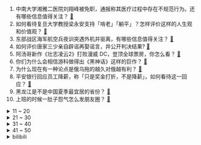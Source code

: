 1. 中南大学湘雅二医院刘翔峰被免职，通报称其医疗过程中存在不规范行为。还有哪些信息值得关注？ [:link:](https://www.zhihu.com/question/548945879)
2. 如何看待复旦大学教授梁永安支持「啃老」「躺平」？怎样评价这样的人生观和价值观？ [:link:](https://www.zhihu.com/question/548956438)
3. 东部战区海军航空兵夜训突遇外机并驱离，有哪些信息值得关注？ [:link:](https://www.zhihu.com/question/548967972)
4. 如何评价唐家三少亲自辟谣再娶谣言，并公开判决结果? [:link:](https://www.zhihu.com/question/548982652)
5. 阿汤哥新作《壮志凌云2》打败漫威 DC，登顶全球票房，你怎么看？ [:link:](https://www.zhihu.com/question/544447395)
6. 你们为什么会相信游科做得出《黑神话》这样的巨作？ [:link:](https://www.zhihu.com/question/541052897)
7. 为什么现在有一种论点是俄乌拖的越久对俄越有利？ [:link:](https://www.zhihu.com/question/540324127)
8. 平安银行回应员工降薪，称「只是奖金打折，不是降薪」，如何看待这一回应？ [:link:](https://www.zhihu.com/question/548966146)
9. 黑龙江是不是中国夏季最宜居的省份？ [:link:](https://www.zhihu.com/question/544554830)
10. 上班的时候一肚子怨气怎么发朋友圈？ [:link:](https://www.zhihu.com/question/544367807)
<details>
<summary>11 ~ 20</summary>

11. 驻法大使回应所谓台湾公投，称「不支持公投，如果要公投，那就 14 亿人投」，还有哪些信息值得注意？ [:link:](https://www.zhihu.com/question/548928479)
12. 上大学后有什么建议给准大学生？ [:link:](https://www.zhihu.com/question/49396543)
13. 如何看待恒大汽车天津工厂半年仅生产 200 辆汽车，恒大汽车恐遭并购？ [:link:](https://www.zhihu.com/question/548847209)
14. 硕士学历成为部分城市考公考编、落户的硬性条件，为此读「水硕」值得吗？你如何看待「水硕」？ [:link:](https://www.zhihu.com/question/548606059)
15. 在你的心里，医生是一个怎样的职业？ [:link:](https://www.zhihu.com/question/544542345)
16. 乱港分子戴耀庭、黄之锋等 29 名被告承认串谋颠覆国家政权罪，有哪些信息值得关注？ [:link:](https://www.zhihu.com/question/548925600)
17. 华为最新报告显示「华为员工 19.5 万人， 30 岁以下仅占 28% 」，哪些信息值得关注？ [:link:](https://www.zhihu.com/question/548914225)
18. 外交部回应「外媒称美国与台湾地区将开始经贸协议谈判」，称「奉劝美方不要误判」，这意味着什么？ [:link:](https://www.zhihu.com/question/548959388)
19. 为什么雪姨一走，陆家落败得那么快？ [:link:](https://www.zhihu.com/question/546937984)
20. 日本 14 家医院发鲜红色警告称疫情已达「灾难级别」，医疗体制正陷入崩溃，有哪些问题值得关注？ [:link:](https://www.zhihu.com/question/548919334)
</details>
<details>
<summary>21 ~ 30</summary>

21. 如果把刚刚出生的老虎幼崽换成小猫幼崽，不被发现的情况下，老虎妈妈会不会养到怀疑人生？ [:link:](https://www.zhihu.com/question/298866317)
22. 8 月 18 日茶颜悦色南京首店开业，黄牛代购一杯 200 元，对此你怎么看？为何此类事件层出不穷？ [:link:](https://www.zhihu.com/question/548839068)
23. 美国多次掠夺叙利亚石油，油罐车一眼望不到头，如何看待这一行为？ [:link:](https://www.zhihu.com/question/548919532)
24. 童年缺爱的男人有哪些表现？ [:link:](https://www.zhihu.com/question/322445636)
25. 2022 LPL 夏季季后赛 EDG 3:1 FPX 获得冒泡赛资格，如何评价这场比赛？ [:link:](https://www.zhihu.com/question/548954012)
26. 为什么提起格子衬衫，想到的是程序员的穿着？ [:link:](https://www.zhihu.com/question/548639286)
27. 你为什么不买折叠屏手机？ [:link:](https://www.zhihu.com/question/548691945)
28. 长年戴耳机会不会影响听力? [:link:](https://www.zhihu.com/question/548077298)
29. 林俊杰新歌《无拘》 MV 发布，你对该新歌有何评价？ [:link:](https://www.zhihu.com/question/548553624)
30. 计算机专业学生的第一台电脑是选 Mac 还是 Win 的电脑呢？ [:link:](https://www.zhihu.com/question/545940831)
</details>
<details>
<summary>31 ~ 40</summary>

31. 怎么看待《甄嬛传》中纯元皇后这个角色？ [:link:](https://www.zhihu.com/question/36220302)
32. 《战锤 40k》里星际战士可以从星界军力征兵吗？ [:link:](https://www.zhihu.com/question/439575163)
33. 在大学一个月要多少生活费? [:link:](https://www.zhihu.com/question/548736991)
34. 在《原神》大世界里你们都喜欢用谁？ [:link:](https://www.zhihu.com/question/529413077)
35. 电影《断·桥》开分 6.3，这个分数合理吗？ [:link:](https://www.zhihu.com/question/548465145)
36. 偶然摸出个「和弦」，然而似乎找不到合适的名称，该如何命名确定根音呢？ [:link:](https://www.zhihu.com/question/547357656)
37. 「恐怖」和「诡异」的区别是什么？它们哪个更能影响人们？ [:link:](https://www.zhihu.com/question/548900968)
38. 晚上用A醇必须关灯吗？ [:link:](https://www.zhihu.com/question/60284854)
39. 如何评价《星汉灿烂·月生沧海》大结局？ [:link:](https://www.zhihu.com/question/548986807)
40. 炒菜放鸡精好还是味精好？ [:link:](https://www.zhihu.com/question/299483963)
</details>
<details>
<summary>41 ~ 50</summary>

41. 《冰雨火》第 5-10 集中有哪些关键剧情点？拍得怎么样？ [:link:](https://www.zhihu.com/question/548137213)
42. 我是电脑小白，刚高考完买了人生中第一台笔记本电脑，我需要做什么? [:link:](https://www.zhihu.com/question/537680647)
43. 中基协要求私募机构严格「落实对佩洛西制裁措施」，这透露了哪些信息？ [:link:](https://www.zhihu.com/question/548914839)
44. 如何评价林俊杰新歌《无拘》？ [:link:](https://www.zhihu.com/question/549019934)
45. 英、法、德等欧洲六国 7 月未向乌提供新军援承诺，这也是俄乌冲突以来首次，背后的原因有哪些？ [:link:](https://www.zhihu.com/question/548991890)
46. 8月18日KPL夏季赛武汉Estar pro4:0佛山DRG·GK，如何评价这场比赛？ [:link:](https://www.zhihu.com/question/548996712)
47. 如何评价黑泽明电影《乱》？ [:link:](https://www.zhihu.com/question/23236765)
48. 你想象中的未来城市生活是怎么样的？ [:link:](https://www.zhihu.com/question/548809258)
49. 《幻塔》国际服的成功，是否意味着《幻塔》现在算一部好游戏？ [:link:](https://www.zhihu.com/question/548560767)
50. 你在打《王者荣耀》时听过最温柔的话是什么？ [:link:](https://www.zhihu.com/question/473782243)
</details><details>
<summary>bilibili</summary>

1. 【张予曦】前方心动暴击！面纱掉落是谁在疯狂心动 [:link:](//www.bilibili.com/video/BV1tW4y1h72Q)
2. 急！ [:link:](//www.bilibili.com/video/BV1yg41167G2)
3. 五首熟悉却又叫不出歌名的BGM❗你听过几首？一定要听到最后⚠️——钢琴Free Lucky，a thousand miles，end，his theme写不下了 [:link:](//www.bilibili.com/video/BV1oG411t7LB)
4. 没流量有多惨？影帝级演员都无人在意 [:link:](//www.bilibili.com/video/BV1sd4y1P7uT)
5. 点进来被骗！《Never Gonna Give You Up》高清重拍 [:link:](//www.bilibili.com/video/BV1EN4y1V7MB)
6. 「爱莉希雅」致 爱-A song for beloved【声优原创曲】 [:link:](//www.bilibili.com/video/BV1bB4y1L7qh)
7. 《原神》提纳里角色PV——「书已尽言」 [:link:](//www.bilibili.com/video/BV1914y1b7cV)
8. 今天不想讲法律 [:link:](//www.bilibili.com/video/BV1vB4y1B7NV)
9. 好了，可以换下一个梗了。 [:link:](//www.bilibili.com/video/BV1tv4y1c7Gf)
10. 这叫声真的能引来流浪猫 [:link:](//www.bilibili.com/video/BV1qG411t7fK)
<details>
<summary>11 ~ 20</summary>

11. 【warma】在BUG中找游戏可太难了！ [:link:](//www.bilibili.com/video/BV1ue4y1f74U)
12. 他变了。 [:link:](//www.bilibili.com/video/BV17V4y1s7od)
13. 《 最 强 蟹 黄 堡 》 [:link:](//www.bilibili.com/video/BV1vv4y1c734)
14. 【2233生日曲】任其蔚蓝 [:link:](//www.bilibili.com/video/BV11a411R71H)
15. 是你！蕉太狼！ [:link:](//www.bilibili.com/video/BV1kd4y1P7bb)
16. 友 谊 地 久 天 长 [:link:](//www.bilibili.com/video/BV1HB4y1L7Zb)
17. 【何同学】我做了一个自己打字的键盘... [:link:](//www.bilibili.com/video/BV1W14y1b7Mq)
18. Shadow Of The Sun 清唱 [:link:](//www.bilibili.com/video/BV1EB4y1B7Wq)
19. 【Zc故事】当  代  情  圣 [:link:](//www.bilibili.com/video/BV1Jd4y1o7iq)
20. 《整顿职场》 [:link:](//www.bilibili.com/video/BV19U4y1C734)
</details>
<details>
<summary>21 ~ 30</summary>

21. 我，985高材生，全科老师，败给教育差距 [:link:](//www.bilibili.com/video/BV17a411N7nP)
22. 黑 怕 空 姐 [:link:](//www.bilibili.com/video/BV1J14y1b7y5)
23. 是泳装cos！ [:link:](//www.bilibili.com/video/BV1jd4y1P7NJ)
24. 随便传传 没人看 [:link:](//www.bilibili.com/video/BV1rU4y1C7aV)
25. 想死后烧出舍利子吗  来来喝点加拿大的自来水 [:link:](//www.bilibili.com/video/BV1Yt4y1J7R4)
26. 0 元 购，但 逃 得 快！ [:link:](//www.bilibili.com/video/BV1dY4y1c7N7)
27. 【原神剧场】少年意气，如清风，如明月 [:link:](//www.bilibili.com/video/BV1da411o789)
28. 这是我最后一次钓鱼！ [:link:](//www.bilibili.com/video/BV15d4y1P7uz)
29. Life Goes On，但是同步率100%【方舟小动画】 [:link:](//www.bilibili.com/video/BV1Jt4y137sy)
30. 【巫师】网红与资本简史 [:link:](//www.bilibili.com/video/BV1Ja411N7zD)
</details>
<details>
<summary>31 ~ 40</summary>

31. 那一瞬间别说我们都愣住了，尴尬 [:link:](//www.bilibili.com/video/BV1JV4y1s7Ls)
32. 印度随手拍照片 [:link:](//www.bilibili.com/video/BV19Y4y1c7zV)
33. 千辛万苦，只为给猛禽一个温暖的家！ [:link:](//www.bilibili.com/video/BV1mU4y1C792)
34. 万字解析，《纸嫁衣》系列究竟讲了个怎样的故事？（上） [:link:](//www.bilibili.com/video/BV19P411L7e8)
35. 来，跟我一起抓鬼呀！经典网剧《灵魂摆渡》第一回 [:link:](//www.bilibili.com/video/BV1Mt4y137po)
36. 我妹是真狠啊 [:link:](//www.bilibili.com/video/BV1Pd4y1P7HV)
37. 【俄罗斯街拍P30】落日余辉 尤其浪漫 | Semkavkvadrate [:link:](//www.bilibili.com/video/BV1EB4y1L76s)
38. 尸体来咯！这是沉浸式死亡叭？ [:link:](//www.bilibili.com/video/BV1tN4y1V7FM)
39. 你这崩坏3是假的吧，来玩这款真崩坏3！ [:link:](//www.bilibili.com/video/BV14N4y1F7Tg)
40. 大学晚会惊现MJ《犯罪高手》45度倾斜，直拍燃炸了！！！ [:link:](//www.bilibili.com/video/BV11v4y1F7tZ)
</details>
<details>
<summary>41 ~ 50</summary>

41. 江 南 四 大 IKUN [:link:](//www.bilibili.com/video/BV1d14y1473u)
42. 帮我看看这款页游到底是不是真原神？ [:link:](//www.bilibili.com/video/BV1214y147on)
43. 社死！在酒吧做驻唱，客人非要点鸡你太美，怎么办？【流浪05】 [:link:](//www.bilibili.com/video/BV1Ea411Z7iB)
44. 6个稀缺的冷门APP，你未必全知道！第3个人都看麻了 [:link:](//www.bilibili.com/video/BV1zU4y1C71c)
45. 我找山寨明星ESO拍了期视频，还没剪完就解散了 [:link:](//www.bilibili.com/video/BV1KS4y1x7Pg)
46. 开胃又美味的《番茄肥牛锅》你心动了吗？ [:link:](//www.bilibili.com/video/BV1CY4y1c7Mp)
47. 【水果猎人】网络热门水果鉴定15 [:link:](//www.bilibili.com/video/BV1wt4y137iQ)
48. 重新发布的视频，比昨天发布的流畅一些，键盘音是通关时候的 [:link:](//www.bilibili.com/video/BV1ha411P7F7)
49. 我就不该出门 [:link:](//www.bilibili.com/video/BV1LS4y1x7KX)
50. 小小韩国人 还想跟我吵？呵不存在的 [:link:](//www.bilibili.com/video/BV1ia4y1f7Ka)
</details>
<details>
<summary>51 ~ 60</summary>

51. “我删掉了我爸，然后被扇了” [:link:](//www.bilibili.com/video/BV1GG411t7pX)
52. 逃离蟹堡王 [:link:](//www.bilibili.com/video/BV17d4y1P7nm)
53. 自制哑铃音箱 悠悠球数据线 点赞手机充电器 [:link:](//www.bilibili.com/video/BV1U14y147WW)
54. 讲一下捡来的小猫咪和我这半年的故事 爱你 [:link:](//www.bilibili.com/video/BV1La411Z79R)
55. 夏天容易缺水，西瓜汁还有鸡汤都能喝，能喝一点点…… [:link:](//www.bilibili.com/video/BV1kY4y1c7Vy)
56. 不要相信男人那张嘴！ [:link:](//www.bilibili.com/video/BV1XB4y167wg)
57. 理由无数种，目的就一个 [:link:](//www.bilibili.com/video/BV1Et4y137Qz)
58. 高评分外卖轻食店吃出活虫，开在垃圾场旁边？【慧小媛】 [:link:](//www.bilibili.com/video/BV1ZY4y1c73J)
59. 吃炸串吗？食材100块，卤油秘方10000块。 [:link:](//www.bilibili.com/video/BV1wG411b7iv)
60. 这几天出门旅游啦 [:link:](//www.bilibili.com/video/BV1qd4y1P7Rs)
</details>
<details>
<summary>61 ~ 70</summary>

61. 每天一杯奶茶，血液竟会变成乳白色？ [:link:](//www.bilibili.com/video/BV1tB4y1L7HA)
62. 【 粉色海洋 | 官方MV 】周杰伦携手Romeo 放送浪漫 帅萌父子画面太梦幻 幸福感令人融化 [:link:](//www.bilibili.com/video/BV1Yv4y1c7gF)
63. 不小心打开了局长的浏览记录 [:link:](//www.bilibili.com/video/BV1Tg411C7Yk)
64. 我算出了汤姆劈树力量有多大？到底有多痛？ [:link:](//www.bilibili.com/video/BV1Lt4y1379m)
65. 《TheShy 线 下 走 位》 [:link:](//www.bilibili.com/video/BV13e4y1f7bN)
66. 【4K】历时六年，我在游戏中实现了云计算 [:link:](//www.bilibili.com/video/BV16G411t729)
67. 天上也要卷？国外大佬超清画面为我设定了人生新目标！ [:link:](//www.bilibili.com/video/BV13V4y1s7px)
68. 是时候证明自己的实力了。 [:link:](//www.bilibili.com/video/BV1wT411P7dT)
69. 这还能是.....植物大战僵尸【2】！？戴夫的老年生活！ [:link:](//www.bilibili.com/video/BV1Fd4y1N79Y)
70. “每只猫咪都有属于自己的专属图片” [:link:](//www.bilibili.com/video/BV1jG4y1a75B)
</details>
<details>
<summary>71 ~ 80</summary>

71. 三伏天，给打游戏的表妹降降温 [:link:](//www.bilibili.com/video/BV1QW4y1h79b)
72. 惊天魔盗团拍的还是保守了的珍贵影像 [:link:](//www.bilibili.com/video/BV1xN4y1V7k9)
73. 满汉全席里最贵的一道菜！竟然要用传说中的龙麟来做？？ [:link:](//www.bilibili.com/video/BV1SS4y1s7iC)
74. 金春禧  厨子探店¥313 [:link:](//www.bilibili.com/video/BV1gg411C7P5)
75. 有生之年终于住上了像宾馆一样的宿舍 [:link:](//www.bilibili.com/video/BV1hG411t7P9)
76. 关于我用一车瓜换了一只小奶猫这件事 [:link:](//www.bilibili.com/video/BV1WB4y1L7Jg)
77. 退休语文教师竟和毒枭称兄道弟，原来…… [:link:](//www.bilibili.com/video/BV1xB4y1L7nH)
78. 【原神】耗时一年，我终于还完了这7000只若陀龙王 [:link:](//www.bilibili.com/video/BV1JB4y1B7ZE)
79. 你们知道广东凉茶和汤的区别吗 [:link:](//www.bilibili.com/video/BV19P411L7KG)
80. 夜跑时听恐怖音乐，会发生什么？ [:link:](//www.bilibili.com/video/BV13t4y1g7XZ)
</details>
<details>
<summary>81 ~ 90</summary>

81. 《国内军迷现状》 [:link:](//www.bilibili.com/video/BV1Ud4y1P71C)
82. “雨下整夜 我的爱溢出就像雨水” [:link:](//www.bilibili.com/video/BV1yP411L7oR)
83. 【末日城市100天】一人一枪！遭遇尸潮！！？#6 [:link:](//www.bilibili.com/video/BV1Ve4y1f7c9)
84. 广东爸爸可以有多双标？ [:link:](//www.bilibili.com/video/BV1qV4y1s7ti)
85. 《崩爹3》动画短片「因爹而在的故事」 [:link:](//www.bilibili.com/video/BV1Vg411C7xp)
86. 面包螃蟹炒鸡蛋，简单实惠的早饭！ [:link:](//www.bilibili.com/video/BV1dY4y1c71U)
87. “克苏鲁恐怖”但主角全是狂战士，重金属R级爽番《地狱使者》 [:link:](//www.bilibili.com/video/BV1ZG411t7Uz)
88. 【鬼谷说】神经演化（其五）：脑智三分 所归于一 [:link:](//www.bilibili.com/video/BV13G411b7aH)
89. 建议改名：哔哩哔哩向水冲 [:link:](//www.bilibili.com/video/BV1ZG4y1h7L9)
90. 在互联网看多了高品质的生活，而丢失了自己的普通，所以大家忘了普通人是什么样的了 [:link:](//www.bilibili.com/video/BV1VN4y1V7ij)
</details>
<details>
<summary>91 ~ 100</summary>

91. 小红帽:“你这外婆太假了。”【阅片无数Ⅱ 56】 [:link:](//www.bilibili.com/video/BV1Qt4y1g7iT)
92. 【树叶 白姨】    鬼畜大电影   《你 的 名 字。》 [:link:](//www.bilibili.com/video/BV1dg41167yG)
93. 20个古堡！(这几个字值多少播放？) [:link:](//www.bilibili.com/video/BV1XP411L7FE)
94. 【时代少年团】TNT1000万粉丝福利 [:link:](//www.bilibili.com/video/BV1ZU4y1C7vV)
95. 卧槽，这也太沉浸了吧 （暑假版） [:link:](//www.bilibili.com/video/BV17d4y1o7C6)
96. 当我打扮成老太太陪爷爷出门 [:link:](//www.bilibili.com/video/BV1yg41167yp)
97. 被鬼谷子戏耍，老头这辈子没这么憋屈过 [:link:](//www.bilibili.com/video/BV1RS4y1p7C8)
98. 那些仅凭半句就封神的句子，你还知道哪些？ [:link:](//www.bilibili.com/video/BV1hT411A7bh)
99. 买水杯时不要只看颜值，一定要注意看这些 [:link:](//www.bilibili.com/video/BV1EY4y1c7Zt)
100. 人生能有几个球啊，该剁手时就剁手，红红火火闯九州 [:link:](//www.bilibili.com/video/BV1pN4y1G7hE)
</details></details>
